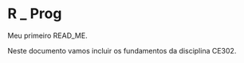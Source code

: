 # R _ Prog 

Meu primeiro READ_ME.

Neste documento vamos incluir os fundamentos da disciplina CE302.